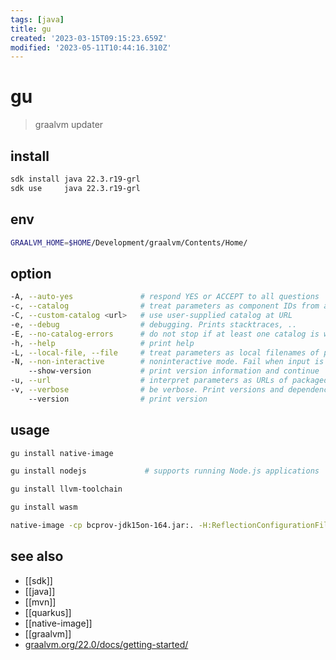 ```yaml
---
tags: [java]
title: gu
created: '2023-03-15T09:15:23.659Z'
modified: '2023-05-11T10:44:16.310Z'
---
```


# gu

> graalvm updater

## install

```sh
sdk install java 22.3.r19-grl
sdk use     java 22.3.r19-grl
```

## env

```sh
GRAALVM_HOME=$HOME/Development/graalvm/Contents/Home/
```

## option

```sh
-A, --auto-yes               # respond YES or ACCEPT to all questions
-c, --catalog                # treat parameters as component IDs from a catalog of GraalVM components. This is the default
-C, --custom-catalog <url>   # use user-supplied catalog at URL
-e, --debug                  # debugging. Prints stacktraces, ..
-E, --no-catalog-errors      # do not stop if at least one catalog is working
-h, --help                   # print help
-L, --local-file, --file     # treat parameters as local filenames of packaged components
-N, --non-interactive        # noninteractive mode. Fail when input is required
    --show-version           # print version information and continue
-u, --url                    # interpret parameters as URLs of packaged components
-v, --verbose                # be verbose. Print versions and dependency information
    --version                # print version
```

## usage

```sh
gu install native-image

gu install nodejs             # supports running Node.js applications

gu install llvm-toolchain

gu install wasm

native-image -cp bcprov-jdk15on-164.jar:. -H:ReflectionConfigurationFiles=reflection-config.json test
```

## see also

- [[sdk]]
- [[java]]
- [[mvn]]
- [[quarkus]]
- [[native-image]]
- [[graalvm]]
- [graalvm.org/22.0/docs/getting-started/](https://www.graalvm.org/22.0/docs/getting-started/)
